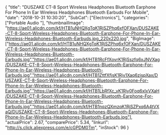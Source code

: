 {
	"title": "DUSZAKE CT-8 Sport Wireless Headphones Bluetooth Earphone For Phone In Ear Wireless Headphones Bluetooth Earbuds For Mobile",
	"date": "2018-10-31 10:30:20",
	"SubCat": ["Electronics"],
	"categories": ["Portable Audio "],
	"thumbnailImage": "https://ae01.alicdn.com/kf/HTB1uNHQXgTqK1RjSZPhq6xfOFXan/DUSZAKE-CT-8-Sport-Wireless-Headphones-Bluetooth-Earphone-For-Phone-In-Ear-Wireless-Headphones-Bluetooth-Earbuds.jpg_220x220.jpg",
	"BigImage": ["https://ae01.alicdn.com/kf/HTB1uNHQXgTqK1RjSZPhq6xfOFXan/DUSZAKE-CT-8-Sport-Wireless-Headphones-Bluetooth-Earphone-For-Phone-In-Ear-Wireless-Headphones-Bluetooth-Earbuds.jpg","https://ae01.alicdn.com/kf/HTB1RcFfXovrK1RjSszfq6xJNVXag/DUSZAKE-CT-8-Sport-Wireless-Headphones-Bluetooth-Earphone-For-Phone-In-Ear-Wireless-Headphones-Bluetooth-Earbuds.jpg","https://ae01.alicdn.com/kf/HTB1ZttfXfjsK1Rjy1Xaq6zispXax/DUSZAKE-CT-8-Sport-Wireless-Headphones-Bluetooth-Earphone-For-Phone-In-Ear-Wireless-Headphones-Bluetooth-Earbuds.jpg","https://ae01.alicdn.com/kf/HTB1LbRfXc_vK1Rjy0Foq6xIxVXaH/DUSZAKE-CT-8-Sport-Wireless-Headphones-Bluetooth-Earphone-For-Phone-In-Ear-Wireless-Headphones-Bluetooth-Earbuds.jpg","https://ae01.alicdn.com/kf/HTB1nqzQXmzqK1RjSZPxq6A4tVXaQ/DUSZAKE-CT-8-Sport-Wireless-Headphones-Bluetooth-Earphone-For-Phone-In-Ear-Wireless-Headphones-Bluetooth-Earbuds.jpg"],
	"actualPrice": 2.67,
	"comparePrice": 5.34,
	"linkurl": "http://s.click.aliexpress.com/e/cGPDM0Tm",
	"inStock": 96
}
